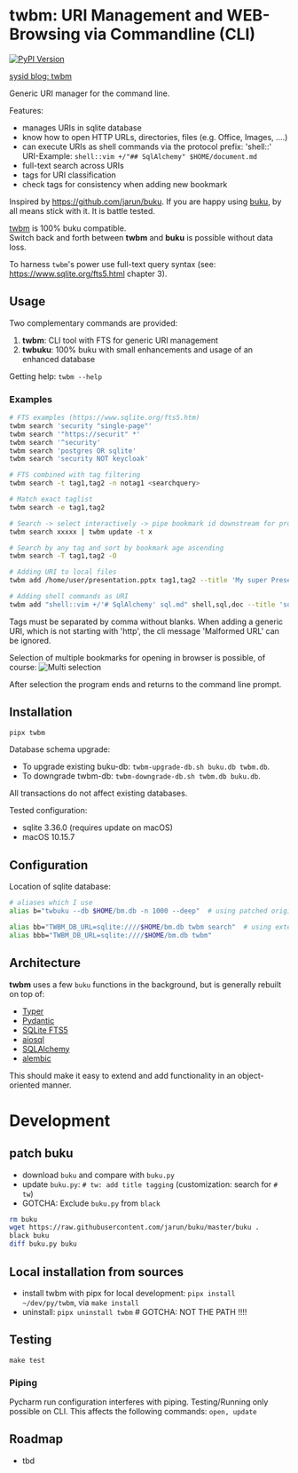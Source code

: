 # twbm: URI Management and WEB-Browsing via Commandline (CLI)

[![PyPI Version][pypi-image]][pypi-url]

[sysid blog: twbm](https://sysid.github.io/twbm/)

Generic URI manager for the command line.

Features:
- manages URIs in sqlite database
- know how to open HTTP URLs, directories, files (e.g. Office, Images, ....)
- can execute URIs as shell commands via the protocol prefix: 'shell::'
  URI-Example: `shell::vim +/"## SqlAlchemy" $HOME/document.md`
- full-text search across URIs
- tags for URI classification
- check tags for consistency when adding new bookmark

Inspired by https://github.com/jarun/buku.
If you are happy using [buku](https://github.com/jarun/buku), by all means stick with it. It is battle tested.

[twbm](https://github.com/sysid/twbm) is 100% buku compatible.   
Switch back and forth between **twbm** and **buku** is possible without data loss.

To harness `twbm`'s power use full-text query syntax (see: https://www.sqlite.org/fts5.html chapter 3). 

## Usage
Two complementary commands are provided:
1. **twbm**: CLI tool with FTS for generic URI management
2. **twbuku**: 100% buku with small enhancements and usage of an enhanced database

Getting help: `twbm --help`

### Examples
```bash
# FTS examples (https://www.sqlite.org/fts5.htm)
twbm search 'security "single-page"'
twbm search '"https://securit" *'
twbm search '^security'
twbm search 'postgres OR sqlite'
twbm search 'security NOT keycloak'

# FTS combined with tag filtering
twbm search -t tag1,tag2 -n notag1 <searchquery>

# Match exact taglist
twbm search -e tag1,tag2

# Search -> select interactively -> pipe bookmark id downstream for processing
twbm search xxxxx | twbm update -t x

# Search by any tag and sort by bookmark age ascending
twbm search -T tag1,tag2 -O

# Adding URI to local files
twbm add /home/user/presentation.pptx tag1,tag2 --title 'My super Presentation'

# Adding shell commands as URI
twbm add "shell::vim +/'# SqlAlchemy' sql.md" shell,sql,doc --title 'sqlalchemy snippets'
```
Tags must be separated by comma without blanks.
When adding a generic URI, which is not starting with 'http', the cli message 'Malformed URL' can be ignored.

Selection of multiple bookmarks for opening in browser is possible, of course:
![Multi selection](multi-select.png)

After selection the program ends and returns to the command line prompt.


## Installation
```bash
pipx twbm
```
Database schema upgrade:  
- To upgrade existing buku-db: `twbm-upgrade-db.sh buku.db twbm.db`.  
- To downgrade twbm-db: `twbm-downgrade-db.sh twbm.db buku.db`.  

All transactions do not affect existing databases.

Tested configuration:  
- sqlite 3.36.0 (requires update on macOS)
- macOS 10.15.7

## Configuration
Location of sqlite database:
```bash
# aliases which I use
alias b="twbuku --db $HOME/bm.db -n 1000 --deep"  # using patched original buku

alias bb="TWBM_DB_URL=sqlite:////$HOME/bm.db twbm search"  # using extended CLI tool
alias bbb="TWBM_DB_URL=sqlite:////$HOME/bm.db twbm"
```

## Architecture
**twbm** uses a few `buku` functions in the background, but is generally rebuilt on top of: 
-  [Typer](https://typer.tiangolo.com/)  
-  [Pydantic](https://pydantic-docs.helpmanual.io/)  
-  [SQLite FTS5](https://www.sqlite.org/fts5.html)  
-  [aiosql](https://nackjicholson.github.io/aiosql/)  
-  [SQLAlchemy](https://www.sqlalchemy.org/)  
-  [alembic](https://alembic.sqlalchemy.org/en/latest/index.html)  
  
This should make it easy to extend and add functionality in an object-oriented manner.


# Development
## patch buku
- download `buku` and compare with `buku.py`
- update `buku.py`: `# tw: add title tagging` (customization: search for `# tw`)
- GOTCHA: Exclude `buku.py` from `black`
```bash
rm buku
wget https://raw.githubusercontent.com/jarun/buku/master/buku .
black buku
diff buku.py buku
```

## Local installation from sources
- install twbm with pipx for local development: `pipx install ~/dev/py/twbm`, via `make install`
- uninstall: `pipx uninstall twbm`  # GOTCHA: NOT THE PATH !!!!

## Testing
`make test`

### Piping
Pycharm run configuration interferes with piping. Testing/Running only possible on CLI.
This affects the following commands: `open, update`

## Roadmap
- tbd

<!-- Badges -->
[pypi-image]: https://img.shields.io/pypi/v/twbm?color=blue
[pypi-url]: https://pypi.org/project/twbm/
[build-image]: https://github.com/sysid/twbm/actions/workflows/build.yml/badge.svg
[build-url]: https://github.com/sysid/twbm/actions/workflows/build.yml
[coverage-image]: https://codecov.io/gh/sysid/twbm/branch/main/graph/badge.svg
[coverage-url]: https://codecov.io/gh/sysid/twbm
[quality-image]: https://api.codeclimate.com/v1/badges/3130fa0ba3b7993fbf0a/maintainability
[quality-url]: https://codeclimate.com/github/nalgeon/podsearch-py
